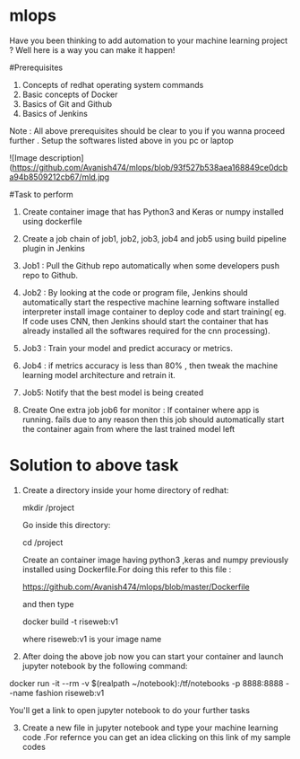 # mlops

Have you been thinking to add automation to your machine learning project ? Well here is a way you can make it happen!

#Prerequisites
1) Concepts of redhat operating system commands
2) Basic concepts of Docker 
3) Basics of Git and Github
4) Basics of Jenkins

Note : All above prerequisites should be clear to you if you wanna proceed further .
Setup the softwares listed above in you pc or laptop

![Image description](https://github.com/Avanish474/mlops/blob/93f527b538aea168849ce0dcba94b8509212cb67/mld.jpg


#Task to perform
1. Create container image that has Python3 and Keras or numpy installed using dockerfile

2. Create a job chain of job1, job2, job3, job4 and job5 using build pipeline plugin in Jenkins

3. Job1 : Pull the Github repo automatically when some developers push repo to Github.

4. Job2 : By looking at the code or program file, Jenkins should automatically start the respective machine learning software installed interpreter install image container to deploy code and start training( eg. If code uses CNN, then Jenkins should start the container that has already installed all the softwares required for the cnn processing).

5. Job3 : Train your model and predict accuracy or metrics.

6. Job4 : if metrics accuracy is less than 80% , then tweak the machine learning model architecture and retrain it.

7. Job5: Notify that the best model is being created

8. Create One extra job job6 for monitor : If container where app is running. fails due to any reason then this job should automatically start the container again from where the last trained model left


# Solution to above task

1) Create a directory inside your home directory of redhat:
 
   mkdir /project
   
   Go inside this directory:
    
   cd /project
   
   Create an container image having python3 ,keras and numpy previously installed using Dockerfile.For doing this refer to this file :
  
   
    https://github.com/Avanish474/mlops/blob/master/Dockerfile
  
   and then type 
   
   docker build -t riseweb:v1
   
   where riseweb:v1 is your image name
   
   
 
 2) After doing the above job now you can start your container and launch jupyter notebook by the following command:
 
 docker run -it --rm -v $(realpath ~/notebook):/tf/notebooks -p 8888:8888 --name fashion riseweb:v1
 
 You'll get a link to open jupyter notebook to do your further tasks
 
 
 3) Create a new file in jupyter notebook and type your machine learning code .For refernce you can get an idea clicking on this link of my sample codes 
 
